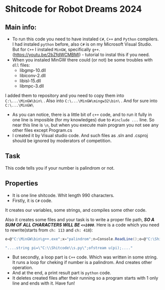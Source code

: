 # Shitcode for Robot Dreams 2024
## Main info:
- To run this code you need to have instaled `C#`, `C++` and `Python` compilers. I had instaled `python` before, also `C#` is on my Microsoft Visual Studio. But for `C++` I instaled `MinGW`, specifically `g++`. (https://youtu.be/2bZfdWCMBMI) - tutorial to instal this if you need.
- When you instaled MinGW there could (or not) be some troubles with `dll` files:
  - libgmp-10.dll
  - libiconv-2.dll
  - libisl-15.dll
  - libmpc-3.dll

I added them to repository and you need to copy them into `C:\...\MinGW\bin\` . Also into `C:\...\MinGW\mingw32\bin\` .
And for sure into `C:\...\MinGW\`
- As you can notice, there is a little bit of `c++` code, and to run it fully in one line is imposible (for my knowledges) due to `#include ...` line.
So near this line is `\n`, but when you execute main program you not see any other files except Program.cs
- I created it by Visual studio code. And such files as .sln and .csproj should be ignored by moderators of competition.

## Task
This code tells you if your number is palindrom or not.

## Properties
- It is one line shitcode. Whit length 990 characters.
- Firstly, it is `C#` code.

It creates our variables, some strings, and compiles some other code.

Also it creates some files and your task is to write a proper file path, ***SO A SUM OF ALL CHARACTERS WILL BE `<=1000`***. Here is a code which you need to rewrite(starts from `ch: 113` and `ch: 418`):
```C#
e=@"C:\MinGW\bin\g++.exe";x="palindrom";n=Console.ReadLine();o=@"C:\Shitcode\t.txt";q=@"C:\Shitcode\t.cpp";w=@"C:\Shitcode\t.exe";h=@"C:\Shitcode\t.cpp";z="#include<bits/stdc++.h>\nusing namespace std;
```
```C++
"....string pi=\"C:\\Shitcode\\s.py\";ofstream u(pi);...."
```
- But secondly, a loop part is `C++` code.
Which was written in some string. It runs a loop for cheking if number is a palindrom. And creates other operation.
- And at the end, a print result part is `python` code.
- It deletes created files after their running so a program starts with 1 only line and ends with it.
Have fun!
